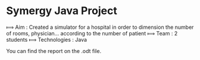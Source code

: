 # Symergy Java Project

⟾ Aim : Created a simulator for a hospital in order to dimension the number of rooms, physician... according to the number of patient
⟾ Team : 2 students
⟾ Technologies : Java

You can find the report on the .odt file.
